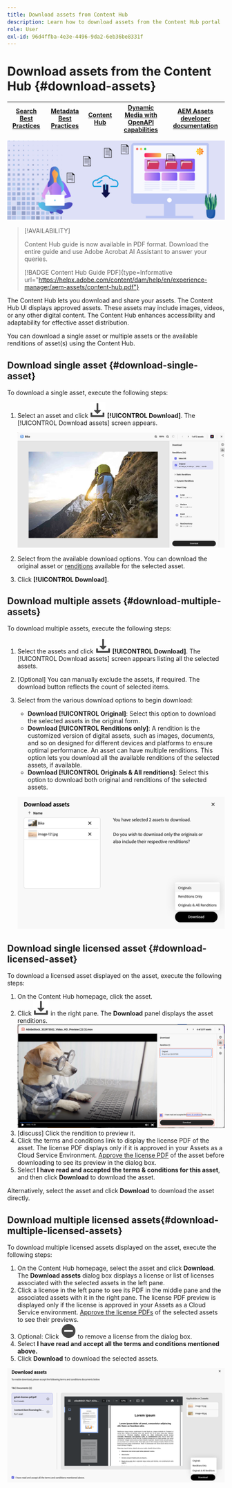 ```yaml
---
title: Download assets from Content Hub
description: Learn how to download assets from the Content Hub portal
role: User
exl-id: 96d4ffba-4e3e-4496-9da2-6eb36be8331f
---
```

# Download assets from the Content Hub {#download-assets}

| [Search Best Practices](/help/assets/search-best-practices.md) |[Metadata Best Practices](/help/assets/metadata-best-practices.md)|[Content Hub](/help/assets/product-overview.md)|[Dynamic Media with OpenAPI capabilities](/help/assets/dynamic-media-open-apis-overview.md)|[AEM Assets developer documentation](https://developer.adobe.com/experience-cloud/experience-manager-apis/)|
| ------------- | --------------------------- |---------|----|-----|

<!-- ![Download assets](assets/download-asset.jpg) -->
![Download assets](assets/download-asset-genstudio.jpeg)

>[!AVAILABILITY]
>
>Content Hub guide is now available in PDF format. Download the entire guide and use Adobe Acrobat AI Assistant to answer your queries. 
>
>[!BADGE Content Hub Guide PDF]{type=Informative url="https://helpx.adobe.com/content/dam/help/en/experience-manager/aem-assets/content-hub.pdf"}

The Content Hub lets you download and share your assets. The Content Hub UI displays approved assets. These assets may include images, videos, or any other digital content. The Content Hub enhances accessibility and adaptability for effective asset distribution.  

You can download a single asset or multiple assets or the available renditions of asset(s) using the Content Hub.

## Download single asset {#download-single-asset} 

To download a single asset, execute the following steps: 

1. Select an asset and click ![download](/help/assets/assets/download-icon.svg) **[!UICONTROL Download]**. The [!UICONTROL Download assets] screen appears.

    ![Download single asset renditions](/help/assets/assets/download-single-asset-renditions.png)

1. Select from the available download options. You can download the original asset or [renditions](/help/assets/download-assets-content-hub.md#renditions-content-hub) available for the selected asset.
1. Click **[!UICONTROL Download]**.

## Download multiple assets {#download-multiple-assets} 

To download multiple assets, execute the following steps: 

1. Select the assets and click ![download](/help/assets/assets/download-icon.svg) **[!UICONTROL Download]**. The [!UICONTROL Download assets] screen appears listing all the selected assets.
1. [Optional] You can manually exclude the assets, if required. The download button reflects the count of selected items. 
1. Select from the various download options to begin download:

    * **Download [!UICONTROL Original]**: Select this option to download the selected assets in the original form.
    * **Download [!UICONTROL Renditions only]**: A rendition is the customized version of digital assets, such as images, documents, and so on designed for different devices and platforms to ensure optimal performance. An asset can have multiple renditions. This option lets you download all the available renditions of the selected assets, if available.
    * **Download [!UICONTROL Originals & All renditions]**: Select this option to download both original and renditions of the selected assets. 

    ![Download multiple renditions](/help/assets/assets/download-multiple-renditions.png)
    
## Download single licensed asset {#download-licensed-asset}

To download a licensed asset displayed on the asset, execute the following steps:

1. On the Content Hub homepage, click the asset.
1. Click ![download](/help/assets/assets/download-icon.svg) in the right pane. The **Download** panel displays the asset renditions.
![single-download-dialog-box](/help/assets/assets/asset-dialog-box-for-single-download.png) 
1. [discuss] Click the rendition to preview it. 
1. Click the terms and conditions link to display the license PDF of the asset. The license PDF displays only if it is approved in your Assets as a Cloud Service Environment. [Approve the license PDF](/help/assets/approve-assets-content-hub.md) of the asset before downloading to see its preview in the dialog box.
1. Select **I have read and accepted the terms & conditions for this asset**, and then click **Download** to download the asset.

Alternatively, select the asset and click **Download** to download the asset directly.

## Download multiple licensed assets{#download-multiple-licensed-assets} 

To download multiple licensed assets displayed on the asset, execute the following steps:

1. On the Content Hub homepage, select the asset and click **Download**. The **Download assets** dialog box displays a license or list of licenses associated with the selected assets in the left pane. 
1. Click a license in the left pane to see its PDF in the middle pane and the associated assets with it in the right pane. The license PDF preview is displayed only if the license is approved in your Assets as a Cloud Service environment. [Approve the license PDFs](/help/assets/approve-assets-content-hub.md) of the selected assets to see their previews.
1. Optional: Click ![remove-icon](/help/assets/assets/remove-icon.svg) to remove a license from the dialog box.
1. Select **I have read and accept all the terms and conditions mentioned above.** 
1. Click **Download** to download the selected assets.

<!---This dialog box displays the list of licenses associated with the selected assets in the left pane. Select a license to preview its terms and conditions (in pdf format) in the middle pane and the preview of the associated assets to the license in the right. Reviewed licenses are highlighted in light blue.


The dialog box that displays depends on whether the download list includes expired assets or only non-expired assets. <br/>
**Download expired assets dialog box:** This dialog box displays the expired assets' preview along with their expiry date in the left pane. The expired assets' count out of total selected displays in the right pane. Click **Proceed with all assets** to download expired assets with other assets (if present). The Download assets dialog box displays. See the [Download assets dialog box](#Download-asset-dialog-box) to proceed further.
    
    >[!NOTE]
    >
    >[Enable the download option for expired assets](/help/assets/configure-content-hub-ui-options.md#expired-assets-content-hub) to download them. Only expired assets that have enabled downloading are available for download.

   <a id="Download-asset-dialog-box"></a> **Download assets dialog box:** This dialog box displays the list of licenses associated with the selected assets in the left pane. Select a license to preview its terms and conditions (in pdf format) in the middle pane and the associated assets' preview and their count in the right pane. Reviewed licenses are highlighted in light blue.

    >[!NOTE]
    >
    > The **Download Asset dialog box** previews licensing terms and conditions only for approved licenses. [Approve the assets' licenses](/help/assets/approve-assets-content-hub.md) before downloading them to preview their licensing terms in the **Download Asset dialog box**.

1. Click  ![remove-icon](/help/assets/assets/remove-icon.svg) to remove a license from the download dialog box. 

1. Accept the terms and conditions and then click **Download** to download assets associated with the available licenses in the left pane.-->
![download-multiple-license](/help/assets/assets/download-multiple-license.png)

<!---
### Download non-licensed Assets {#download-non-licensed-assets}

 To download non-licensed assets, select the assets and click ![download](/help/assets/assets/download-icon.svg) from the top rail.-->

    





